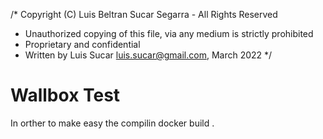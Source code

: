 /* Copyright (C) Luis Beltran Sucar Segarra - All Rights Reserved
 * Unauthorized copying of this file, via any medium is strictly prohibited
 * Proprietary and confidential
 * Written by Luis Sucar <luis.sucar@gmail.com>, March 2022
 */
 
Wallbox Test
============

In orther to make easy the compilin docker build .
